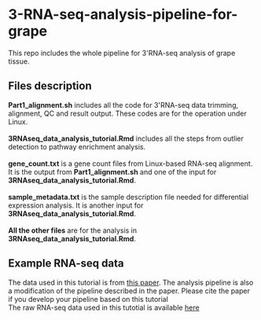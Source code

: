 # 3-RNA-seq-analysis-pipeline-for-grape
This repo includes the whole pipeline for 3'RNA-seq analysis of grape tissue.

## Files description
__Part1_alignment.sh__ includes all the code for 3'RNA-seq data trimming, alignment, QC and result output. These codes are for the operation under Linux. <br>
<br>
__3RNAseq_data_analysis_tutorial.Rmd__ includes all the steps from outlier detection to pathway enrichment analysis. <br>
<br>
__gene_count.txt__ is a gene count files from Linux-based RNA-seq alignment. It is the output from __Part1_alignment.sh__ and one of the input for __3RNAseq_data_analysis_tutorial.Rmd__. <br>
<br>
__sample_metadata.txt__ is the sample description file needed for differential expression analysis. It is another input for __3RNAseq_data_analysis_tutorial.Rmd__. <br>
<br>
__All the other files__ are for the analysis in __3RNAseq_data_analysis_tutorial.Rmd__. <br>


## Example RNA-seq data
The data used in this tutorial is from [this paper](https://www.maxapress.com/article/doi/10.48130/FruRes-2022-0001). The analysis pipeline is also a modification of the pipeline described in the paper. Please cite the paper if you develop your pipeline based on this tutorial <br>
The raw RNA-seq data used in this tutotial is available [here](https://www.ncbi.nlm.nih.gov/geo/query/acc.cgi?acc=GSE184114)

